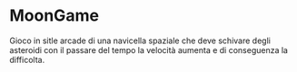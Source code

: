 # MoonGame

Gioco in sitle arcade di una navicella spaziale che deve schivare degli asteroidi con il passare del tempo la velocità aumenta e di conseguenza la difficolta.
